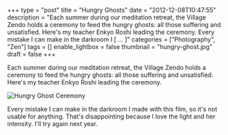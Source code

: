 +++
type = "post"
title = "Hungry Ghosts"
date = "2012-12-08T10:47:55"
description = "Each summer during our meditation retreat, the Village Zendo holds a ceremony to feed the hungry ghosts: all those suffering and unsatisfied. Here's my teacher Enkyo Roshi leading the ceremony. Every mistake I can make in the darkroom I [ ... ]"
categories = ["Photography", "Zen"]
tags = []
enable_lightbox = false
thumbnail = "hungry-ghost.jpg"
draft = false
+++

<p>Each summer during our meditation retreat, the Village Zendo holds a ceremony to feed the hungry ghosts: all those suffering and unsatisfied. Here's my teacher Enkyo Roshi leading the ceremony.</p>
<p><img style="display:block; margin-left:auto; margin-right:auto;" src="hungry-ghost.jpg" alt="Hungry Ghost Ceremony" title="hungry-ghost.jpg" border="0"   /></p>
<p>Every mistake I can make in the darkroom I made with this film, so it's not usable for anything. That's disappointing because I love the light and her intensity. I'll try again next year.</p>
    